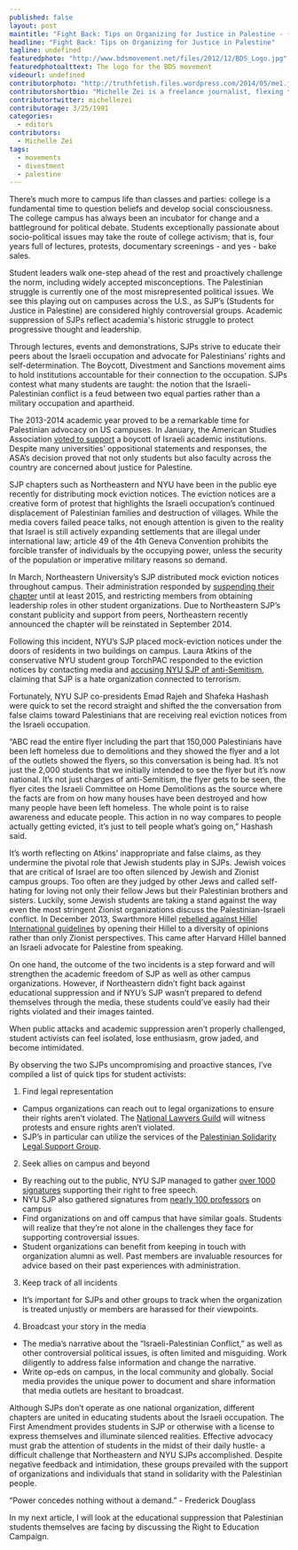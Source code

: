 ```yaml
---
published: false
layout: post
maintitle: "Fight Back: Tips on Organizing for Justice in Palestine - {Young}ist"
headline: "Fight Back: Tips on Organizing for Justice in Palestine"
tagline: undefined
featuredphoto: "http://www.bdsmovement.net/files/2012/12/BDS_Logo.jpg"
featuredphotoalttext: The logo for the BDS movement
videourl: undefined
contributorphoto: "http://truthfetish.files.wordpress.com/2014/05/me1.jpg"
contributorshortbio: "Michelle Zei is a freelance journalist, flexing the power of the pen."
contributortwitter: michellezei
contributorage: 3/25/1991
categories: 
  - editors
contributors: 
  - Michelle Zei
tags: 
  - movements
  - divestment
  - palestine
---
```


There’s much more to campus life than classes and parties: college is a fundamental time to question beliefs and develop social consciousness. The college campus has always been an incubator for change and a battleground for political debate. Students exceptionally passionate about socio-political issues may take the route of college activism; that is, four years full of lectures, protests, documentary screenings - and yes - bake sales.

Student leaders walk one-step ahead of the rest and proactively challenge the norm, including widely accepted misconceptions. The Palestinian struggle is currently one of the most misrepresented political issues. We see this playing out on campuses across the U.S., as SJP’s (Students for Justice in Palestine) are considered highly controversial groups. Academic suppression of SJPs reflect academia's historic struggle to protect progressive thought and leadership.

Through lectures, events and demonstrations, SJPs strive to educate their peers about the Israeli occupation and advocate for Palestinians’ rights and self-determination. The Boycott, Divestment and Sanctions movement aims to hold institutions accountable for their connection to the occupation. SJPs contest what many students are taught: the notion that the Israeli-Palestinian conflict is a feud between two equal parties rather than a military occupation and apartheid. 

The 2013-2014 academic year proved to be a remarkable time for Palestinian advocacy on US campuses. In January, the American Studies Association [voted to support](http://www.bdsmovement.net/2014/applause-for-the-academic-boycott-of-israel-11705) a boycott of Israeli academic institutions. Despite many universities’ oppositional statements and responses, the ASA’s decision proved that not only students but also faculty across the country are concerned about justice for Palestine.  

SJP chapters such as Northeastern and NYU have been in the public eye recently for distributing mock eviction notices. The eviction notices are a creative form of protest that highlights the Israeli occupation’s continued displacement of Palestinian families and destruction of villages. While the media covers failed peace talks, not enough attention is given to the reality that Israel is still actively expanding settlements that are illegal under international law; article 49 of the 4th Geneva Convention prohibits the forcible transfer of individuals by the occupying power, unless the security of the population or imperative military reasons so demand.
 
In March, Northeastern University’s SJP distributed mock eviction notices throughout campus. Their administration responded by [suspending their chapter](http://electronicintifada.net/blogs/nora-barrows-friedman/northeastern-lifts-suspension-students-justice-palestine) until at least 2015, and restricting members from obtaining leadership roles in other student organizations. Due to Northeastern SJP’s constant publicity and support from peers, Northeastern recently announced the chapter will be reinstated in September 2014. 

Following this incident, NYU’s SJP placed mock-eviction notices under the doors of residents in two buildings on campus. Laura Atkins of the conservative NYU student group TorchPAC responded to the eviction notices by contacting media and [accusing NYU SJP of anti-Semitism](http://video.foxnews.com/v/3508157699001/jewish-nyu-students-victims-of-hate-prank/#sp=show-clips), claiming that SJP is a hate organization connected to terrorism.

Fortunately, NYU SJP co-presidents Emad Rajeh and Shafeka Hashash were quick to set the record straight and shifted the the conversation from false claims toward Palestinians that are receiving real eviction notices from the Israeli occupation. 

“ABC read the entire flyer including the part that 150,000 Palestinians have been left homeless due to demolitions and they showed the flyer and a lot of the outlets showed the flyers, so this conversation is being had. It’s not just the 2,000 students that we initially intended to see the flyer but it’s now national. It’s not just charges of anti-Semitism, the flyer gets to be seen, the flyer cites the Israeli Committee on Home Demolitions as the source where the facts are from on how many houses have been destroyed and how many people have been left homeless. The whole point is to raise awareness and educate people. This action in no way compares to people actually getting evicted, it’s just to tell people what’s going on,” Hashash said. 

It’s worth reflecting on Atkins’ inappropriate and false claims, as they undermine the pivotal role that Jewish students play in SJPs. Jewish voices that are critical of Israel are too often silenced by Jewish and Zionist campus groups. Too often are they judged by other Jews and called self-hating for loving not only their fellow Jews but their Palestinian brothers and sisters.  Luckily, some Jewish students are taking a stand against the way even the most stringent Zionist organizations discuss the Palestinian-Israeli conflict. In December 2013, Swarthmore Hillel [rebelled against Hillel International guidelines](http://www.thenation.com/blog/178545/swarthmores-hillel-opens-voices-israel-palestine#) by opening their Hillel to a diversity of opinions rather than only Zionist perspectives. This came after Harvard Hillel banned an Israeli advocate for Palestine from speaking. 

On one hand, the outcome of the two incidents is a step forward and will strengthen the academic freedom of SJP as well as other campus organizations. However, if Northeastern didn’t fight back against educational suppression and if NYU’s SJP wasn’t prepared to defend themselves through the media, these students could’ve easily had their rights violated and their images tainted. 

When public attacks and academic suppression aren’t properly challenged, student activists can feel isolated, lose enthusiasm, grow jaded, and become intimidated. 

By observing the two SJPs uncompromising and proactive stances, I’ve compiled a list of quick tips for student activists: 

1. Find legal representation
- Campus organizations can reach out to legal organizations to ensure their rights aren’t violated. The [National Lawyers Guild](http://www.nlg.org/) will witness protests and ensure rights aren’t violated.
- SJP’s in particular can utilize the services of the [Palestinian Solidarity Legal Support Group](http://palestinelegalsupport.org/).

2. Seek allies on campus and beyond
- By reaching out to the public, NYU SJP managed to gather [over 1000 signatures](http://www.change.org/petitions/nyu-community-and-beyond-stand-in-solidarity-with-nyu-sjp?utm_source=share_petition&utm_medium=facebook&utm_campaign=share_facebook_mobile&recruiter=90720792) supporting their right to free speech.
- NYU SJP also gathered signatures from [nearly 100 professors](http://nyusjp.wordpress.com/2014/04/28/nyu-faculty/) on campus 
- Find organizations on and off campus that have similar goals. Students will realize that they’re not alone in the challenges they face for supporting controversial issues. 
- Student organizations can benefit from keeping in touch with organization alumni as well. Past members are invaluable resources for advice based on their past experiences with administration. 

3. Keep track of all incidents 
- It’s important for SJPs and other groups to track when the organization is treated unjustly or members are harassed for their viewpoints.

4. Broadcast your story in the media
- The media’s narrative about the “Israeli-Palestinian Conflict,” as well as other controversial political issues, is often limited and misguiding. Work diligently to address false information and change the narrative. 
- Write op-eds on campus, in the local community and globally. Social media provides the unique power to document and share information that media outlets are hesitant to broadcast. 

Although SJPs don’t operate as one national organization, different chapters are united in educating students about the Israeli occupation. The First Amendment provides students in SJP or otherwise with a license to express themselves and illuminate silenced realities. Effective advocacy must grab the attention of students in the midst of their daily hustle- a difficult challenge that Northeastern and NYU SJPs accomplished. Despite negative feedback and intimidation, these groups prevailed with the support of organizations and individuals that stand in solidarity with the Palestinian people.

“Power concedes nothing without a demand.” - Frederick Douglass 
 
In my next article, I will look at the educational suppression that Palestinian students themselves are facing by discussing the Right to Education Campaign.